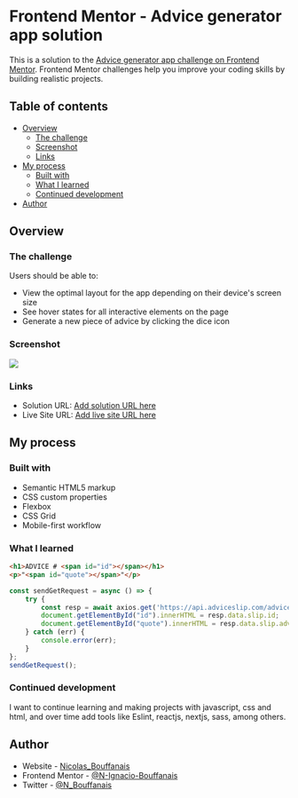 # Frontend Mentor - Advice generator app solution

This is a solution to the [Advice generator app challenge on Frontend Mentor](https://www.frontendmentor.io/challenges/advice-generator-app-QdUG-13db). Frontend Mentor challenges help you improve your coding skills by building realistic projects.

## Table of contents

- [Overview](#overview)
  - [The challenge](#the-challenge)
  - [Screenshot](#screenshot)
  - [Links](#links)
- [My process](#my-process)
  - [Built with](#built-with)
  - [What I learned](#what-i-learned)
  - [Continued development](#continued-development)
- [Author](#author)

## Overview

### The challenge

Users should be able to:

- View the optimal layout for the app depending on their device's screen size
- See hover states for all interactive elements on the page
- Generate a new piece of advice by clicking the dice icon

### Screenshot

![](./screenshot.jpg)

### Links

- Solution URL: [Add solution URL here](https://your-solution-url.com)
- Live Site URL: [Add live site URL here](https://your-live-site-url.com)

## My process

### Built with

- Semantic HTML5 markup
- CSS custom properties
- Flexbox
- CSS Grid
- Mobile-first workflow


### What I learned

```html
<h1>ADVICE # <span id="id"></span></h1>
<p>"<span id="quote"></span>"</p>
```
```js
const sendGetRequest = async () => {
    try {
        const resp = await axios.get('https://api.adviceslip.com/advice');
        document.getElementById("id").innerHTML = resp.data.slip.id;
        document.getElementById("quote").innerHTML = resp.data.slip.advice;
    } catch (err) {
        console.error(err);
    }
};
sendGetRequest();
```

### Continued development
I want to continue learning and making projects with javascript, css and html, and over time add tools like Eslint, reactjs, nextjs, sass, among others.

## Author

- Website - [Nicolas_Bouffanais](https://n-ignacio-bouffanais.github.io/Nicolas_Bouffanais/src/)
- Frontend Mentor - [@N-Ignacio-Bouffanais](https://www.frontendmentor.io/profile/N-Ignacio-Bouffanais)
- Twitter - [@N_Bouffanais](https://twitter.com/N_Bouffanais)
